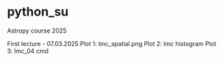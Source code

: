 # python_su
Astropy course 2025

First lecture - 07.03.2025
Plot 1: lmc_spatial.png
Plot 2: lmc histogram
Plot 3: lmc_04 cmd
